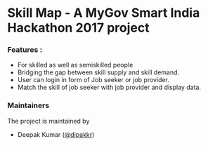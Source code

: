 # Skill Map - A MyGov Smart India Hackathon 2017 project

### Features : 
- For skilled as well as semiskilled people
- Bridging the gap between skill supply and skill demand.
- User can login in form of Job seeker or job provider.
- Match the skill of job seeker with job provider and display data.


### Maintainers
The project is maintained by
- Deepak Kumar ([@dipakkr](https://github.com/dipakkr))